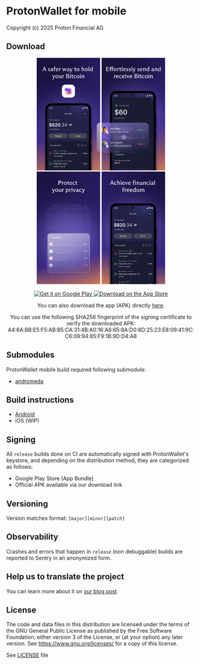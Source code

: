 # ProtonWallet for mobile
Copyright (c) 2025 Proton Financial AG

## Download
<p align="center">
    <img src="metadata/en/store-listing-1.jpg" height="300" alt="A safer way to hold your Bitcoin">
    <img src="metadata/en/store-listing-2.jpg" height="300" alt="Effortlessly send and receive Bitcoin">
    <img src="metadata/en/store-listing-3.jpg" height="300" alt="Protect your privacy">
    <img src="metadata/en/store-listing-4.jpg" height="300" alt="Achieve financial 
freedom">
</p>

<p align="center">
    <a href="https://play.google.com/store/apps/details?id=me.proton.wallet.android" target="_blank">
        <img src="https://pmecdn.protonweb.com/image-transformation/?s=c&image=image%2Fupload%2Fstatic%2Fstore-badges%2Fgoogle-play-store_en.svg" alt="Get it on Google Play" height="60">
    </a>
    <a href="https://apps.apple.com/app/apple-store/id6479609548" target="_blank">
        <img src="https://pmecdn.protonweb.com/image-transformation/?s=c&image=image%2Fupload%2Fstatic%2Fstore-badges%2Fapple-app-store_en.svg" alt="Download on the App Store" height="60">
    </a>
</p>

<p align="center">You can also download the app (APK) directly <a href="https://proton.me/download/WalletAndroid/ProtonWallet-Android.apk" target="_blank">here</a>.</p>
<p align="center">You can use the following SHA256 fingerprint of the signing certificate to verify the downloaded APK:
A4:6A:8B:E5:F5:AB:B5:CA:31:4B:A0:16:A6:65:8A:D0:8D:25:23:E8:09:41:9C:C6:09:94:85:F9:1B:9D:D4:A8</p>

## Submodules
ProtonWallet mobile build required following submodule:
- <a href="https://github.com/ProtonWallet/andromeda" target="_blank">andromeda</a>

## Build instructions
- <a href="build_instructions/android/README.md" >Android</a>
- iOS (WIP)

## Signing
All `release` builds done on CI are automatically signed with ProtonWallet's keystore, and depending on the distribution method, they are categorized as follows:
- Google Play Store (App Bundle)
- Official APK available via our download link

## Versioning
Version matches format: `[major][minor][patch]`

## Observability
Crashes and errors that happen in `release` (non debuggable) builds are reported to Sentry in an anonymized form.

## Help us to translate the project
You can learn more about it on [our blog post](https://proton.me/blog/translation-community).

## License
The code and data files in this distribution are licensed under the terms of the GNU General Public License as published by the Free Software Foundation, either version 3 of the License, or (at your option) any later version. See <https://www.gnu.org/licenses/> for a copy of this license.

See [LICENSE](LICENSE) file
